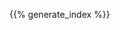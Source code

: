 <!--
.. title: utility
.. slug: index
.. date: 2019-08-22 20:27:52 UTC+02:00
.. description: C++ utilities (schemas, cheatsheets etc.)
.. author: Xeverous
.. index_path: .
-->

{{% generate_index %}}
